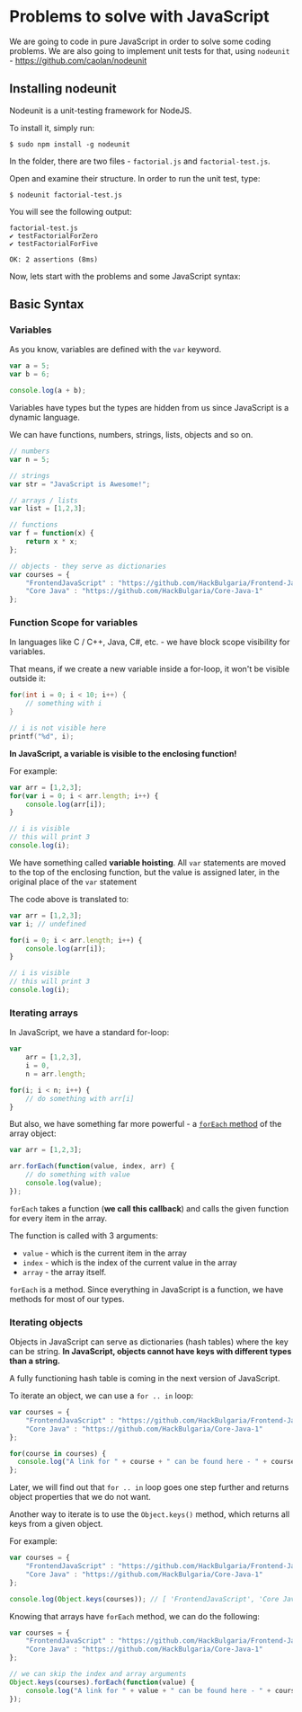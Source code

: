 # Problems to solve with JavaScript

We are going to code in pure JavaScript in order to solve some coding problems.
We are also going to implement unit tests for that, using `nodeunit` - https://github.com/caolan/nodeunit


## Installing nodeunit

Nodeunit is a unit-testing framework for NodeJS.

To install it, simply run:

```
$ sudo npm install -g nodeunit
```

In the folder, there are two files - `factorial.js` and `factorial-test.js`.

Open and examine their structure. In order to run the unit test, type:

```
$ nodeunit factorial-test.js
```

You will see the following output:

```
factorial-test.js
✔ testFactorialForZero
✔ testFactorialForFive

OK: 2 assertions (8ms)
```

Now, lets start with the problems and some JavaScript syntax:

## Basic Syntax

### Variables

As you know, variables are defined with the `var` keyword.

```javascript
var a = 5;
var b = 6;

console.log(a + b);
```

Variables have types but the types are hidden from us since JavaScript is a dynamic language.

We can have functions, numbers, strings, lists, objects and so on.

```javascript
// numbers
var n = 5;

// strings
var str = "JavaScript is Awesome!";

// arrays / lists
var list = [1,2,3];

// functions
var f = function(x) {
    return x * x;
};

// objects - they serve as dictionaries
var courses = {
    "FrontendJavaScript" : "https://github.com/HackBulgaria/Frontend-JavaScript-1/",
    "Core Java" : "https://github.com/HackBulgaria/Core-Java-1"
};
```

### Function Scope for variables

In languages like C / C++, Java, C#, etc. - we have block scope visibility for variables.

That means, if we create a new variable inside a for-loop, it won't be visible outside it:

```c
for(int i = 0; i < 10; i++) {
    // something with i
}

// i is not visible here
printf("%d", i);
```

__In JavaScript, a variable is visible to the enclosing function!__

For example:

```javascript
var arr = [1,2,3];
for(var i = 0; i < arr.length; i++) {
    console.log(arr[i]);
}

// i is visible
// this will print 3
console.log(i);
```

We have something called __variable hoisting__. All `var` statements are moved to the top of the enclosing function, but the value is assigned later, in the original place of the `var` statement

The code above is translated to:

```javascript
var arr = [1,2,3];
var i; // undefined

for(i = 0; i < arr.length; i++) {
    console.log(arr[i]);
}

// i is visible
// this will print 3
console.log(i);
```

### Iterating arrays

In JavaScript, we have a standard for-loop:

```javascript
var
    arr = [1,2,3],
    i = 0,
    n = arr.length;

for(i; i < n; i++) {
    // do something with arr[i]
}
```

But also, we have something far more powerful - a [`forEach` method](https://developer.mozilla.org/en-US/docs/Web/JavaScript/Reference/Global_Objects/Array/forEach) of the array object:

```javascript
var arr = [1,2,3];

arr.forEach(function(value, index, arr) {
    // do something with value
    console.log(value);
});
```

`forEach` takes a function (__we call this callback__) and calls the given function for every item in the array.

The function is called with 3 arguments:

* `value` - which is the current item in the array
* `index` - which is the index of the current value in the array
* `array` - the array itself.

`forEach` is a method. Since everything in JavaScript is a function, we have methods for most of our types.

### Iterating objects

Objects in JavaScript can serve as dictionaries (hash tables) where the key can be string.
__In JavaScript, objects cannot have keys with different types than a string.__

A fully functioning hash table is coming in the next version of JavaScript.

To iterate an object, we can use a `for .. in` loop:

```javascript
var courses = {
    "FrontendJavaScript" : "https://github.com/HackBulgaria/Frontend-JavaScript-1/",
    "Core Java" : "https://github.com/HackBulgaria/Core-Java-1"
};

for(course in courses) {
  console.log("A link for " + course + " can be found here - " + courses[course]);
};
```

Later, we will find out that `for .. in` loop goes one step further and returns object properties that we do not want.

Another way to iterate is to use the `Object.keys()` method, which returns all keys from a given object.

For example:

```javascript
var courses = {
    "FrontendJavaScript" : "https://github.com/HackBulgaria/Frontend-JavaScript-1/",
    "Core Java" : "https://github.com/HackBulgaria/Core-Java-1"
};

console.log(Object.keys(courses)); // [ 'FrontendJavaScript', 'Core Java' ]
```

Knowing that arrays have `forEach` method, we can do the following:

```javascript
var courses = {
    "FrontendJavaScript" : "https://github.com/HackBulgaria/Frontend-JavaScript-1/",
    "Core Java" : "https://github.com/HackBulgaria/Core-Java-1"
};

// we can skip the index and array arguments
Object.keys(courses).forEach(function(value) {
    console.log("A link for " + value + " can be found here - " + courses[value])
});
```
